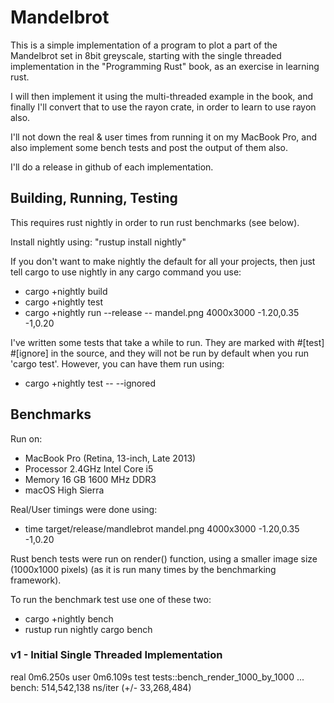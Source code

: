 # Mandelbrot

This is a simple implementation of a program to plot a part of the Mandelbrot set in 8bit greyscale, 
starting with the single threaded implementation in the "Programming Rust" book, as an exercise in learning rust.

I will then implement it using the multi-threaded example in the book, and finally
I'll convert that to use the rayon crate, in order to learn to use rayon also.

I'll not down the real & user times from running it on my MacBook Pro, and also
implement some bench tests and post the output of them also.

I'll do a release in github of each implementation.

## Building, Running, Testing
This requires rust nightly in order to run rust benchmarks (see below).

Install nightly using: "rustup install nightly"

If you don't want to make nightly the default for all your projects, then just tell cargo to use nightly in
any cargo command you use:
- cargo +nightly build
- cargo +nightly test
- cargo +nightly run --release -- mandel.png 4000x3000 -1.20,0.35 -1,0.20

I've written some tests that take a while to run. They are marked with #[test] #[ignore] in the
source, and they will not be run by default when you run 'cargo test'. 
However, you can have them run using:
- cargo +nightly test -- --ignored

## Benchmarks
Run on:
- MacBook Pro (Retina, 13-inch, Late 2013)
- Processor 2.4GHz Intel Core i5
- Memory 16 GB 1600 MHz DDR3
- macOS High Sierra

Real/User timings were done using:
- time target/release/mandlebrot mandel.png 4000x3000 -1.20,0.35 -1,0.20

Rust bench tests were run on render() function, using a smaller image size (1000x1000 pixels)
(as it is run many times by the benchmarking framework).

To run the benchmark test use one of these two: 
- cargo +nightly bench
- rustup run nightly cargo bench

### v1 - Initial Single Threaded Implementation
real    0m6.250s
user    0m6.109s
test tests::bench_render_1000_by_1000 ... bench: 514,542,138 ns/iter (+/- 33,268,484)
